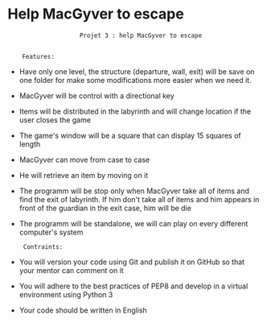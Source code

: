 # Help MacGyver to escape

                        Projet 3 : help MacGyver to escape


        Features:

 - Have only one level, the structure (departure, wall, exit) will be save on one folder for make some modifications more easier when we need it.
 - MacGyver will be control with a directional key
 - Items will be distributed in the labyrinth and will change location if the user closes the game
 - The game's window will be a square that can display 15 squares of length
 - MacGyver can move from case to case
 - He will retrieve an item by moving on it
 - The programm will be stop only when MacGyver take all of items and find the exit of labyrinth. If him don't take all of items and him appears in front of the guardian in the exit case, him will be die
 - The programm will be standalone, we will can play on every different computer's system


        Contraints:

 - You will version your code using Git and publish it on GitHub so that your mentor can comment on it
 - You will adhere to the best practices of PEP8 and develop in a virtual environment using Python 3
 - Your code should be written in English
